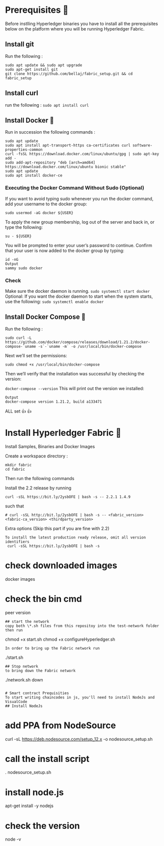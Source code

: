 
# Prerequisites :robot:
Before instlling Hyperledger binaries you have to install all the prerequisites below on the platform where you will be running Hyperledger Fabric.

## Install git
Run the following :
````
sudo apt update && sudo apt upgrade
sudo apt-get install git
git clone https://github.com/bellaj/fabric_setup.git && cd fabric_setup
`````
## Install curl
run the following :
````sudo apt install curl````

## Install Docker 🐳
Run in succession the following commands :
````
sudo apt update
sudo apt install apt-transport-https ca-certificates curl software-properties-common
curl -fsSL https://download.docker.com/linux/ubuntu/gpg | sudo apt-key add -
sudo add-apt-repository "deb [arch=amd64] https://download.docker.com/linux/ubuntu bionic stable"
sudo apt update
sudo apt install docker-ce
````

### Executing the Docker Command Without Sudo (Optional)
If you want to avoid typing sudo whenever you run the docker command, add your username to the docker group:
````
sudo usermod -aG docker ${USER}
````
To apply the new group membership, log out of the server and back in, or type the following:

````su - ${USER}````

You will be prompted to enter your user’s password to continue.
Confirm that your user is now added to the docker group by typing:
````
id -nG
Output
sammy sudo docker
````

### Check
Make sure the docker daemon is running.
```sudo systemctl start docker```
Optional: If you want the docker daemon to start when the system starts, use the following:
```sudo systemctl enable docker```

## Install Docker Compose 🐳
Run the following :
````
sudo curl -L https://github.com/docker/compose/releases/download/1.21.2/docker-compose-`uname -s`-`uname -m` -o /usr/local/bin/docker-compose
````
Next we’ll set the permissions:
````
sudo chmod +x /usr/local/bin/docker-compose
````
Then we’ll verify that the installation was successful by checking the version:

````docker-compose --version````
This will print out the version we installed:

````
Output
docker-compose version 1.21.2, build a133471
````

ALL set 👍 👍

 # Install Hyperledger Fabric 🥶
 
 Install Samples, Binaries and Docker Images

Create a workspace directory :
````
mkdir fabric
cd fabric
````
Then run the following commands 

Install the 2.2 release by running 
````
curl -sSL https://bit.ly/2ysbOFE | bash -s -- 2.2.1 1.4.9
````
such that 
````
# curl -sSL http://bit.ly/2ysbOFE | bash -s -- <fabric_version> <fabric-ca_version> <thirdparty_version>
````

Extra options (Skip this part if you are fine with 2.2)
````
To install the latest production ready release, omit all version identifiers
 curl -sSL https://bit.ly/2ysbOFE | bash -s
````

# check downloaded images
docker images

# check the bin cmd
peer version
````
## start the network
copy both \*.sh files from this repositoy into the test-network folder then run 

````
chmod +x start.sh
chmod +x configureHyperledger.sh
````
In order to bring up the Fabric network run 
````
./start.sh
````
## Stop network
to bring down the Fabric network

````
./network.sh down
````

# Smart contract Prequisities
To start writing chaincodes in js, you'll need to install NodeJs and VisualCode
## Install NodeJs

````
# add PPA from NodeSource
curl -sL https://deb.nodesource.com/setup_12.x -o nodesource_setup.sh

# call the install script
. nodesource_setup.sh

# install node.js
apt-get install -y nodejs

# check the version
node -v
````
